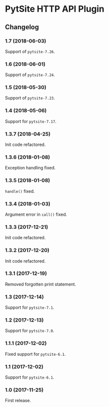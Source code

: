 # PytSite HTTP API Plugin


## Changelog


### 1.7 (2018-06-03)

Support of `pytsite-7.26`.


### 1.6 (2018-06-01)

Support of `pytsite-7.24`.


### 1.5 (2018-05-30)

Support of `pytsite-7.23`.


### 1.4 (2018-05-06)

Support for `pytsite-7.17`.


### 1.3.7 (2018-04-25)

Init code refactored.


### 1.3.6 (2018-01-08)

Exception handling fixed.


### 1.3.5 (2018-01-08)

`handle()` fixed.


### 1.3.4 (2018-01-03)

Argument error in `call()` fixed.


### 1.3.3 (2017-12-21)

Init code refactored.


### 1.3.2 (2017-12-20)

Init code refactored.


### 1.3.1 (2017-12-19)

Removed forgotten print statement.


### 1.3 (2017-12-14)

Support for `pytsite-7.1`.


### 1.2 (2017-12-13)

Support for `pytsite-7.0`.


### 1.1.1 (2017-12-02)

Fixed support for `pytsite-6.1`.


### 1.1 (2017-12-02)

Support for `pytsite-6.1`.


### 1.0 (2017-11-25)

First release.
